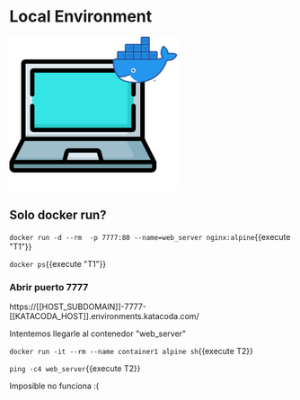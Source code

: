 # Local Environment

<img src="./assets/single-engine.png" class="center" alt="About me" style="width:300px;">

## Solo docker run?


`docker run -d --rm  -p 7777:80 --name=web_server nginx:alpine`{{execute "T1"}}


`docker ps`{{execute "T1"}}


### Abrir puerto 7777

https://[[HOST_SUBDOMAIN]]-7777-[[KATACODA_HOST]].environments.katacoda.com/


Intentemos llegarle al contenedor "web_server"

`docker run -it --rm --name container1 alpine sh`{{execute T2}}


`ping -c4 web_server`{{execute T2}}

Imposible no funciona :(



